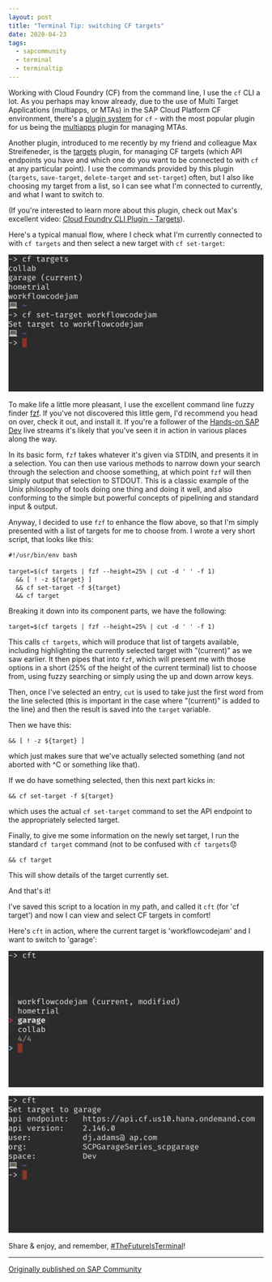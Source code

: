 ```yaml
---
layout: post
title: "Terminal Tip: switching CF targets"
date: 2020-04-23
tags:
  - sapcommunity
  - terminal
  - terminaltip
---
```

Working with Cloud Foundry (CF) from the command line, I use the `cf`
CLI a lot. As you perhaps may know already, due to the use of Multi
Target Applications (multiapps, or MTAs) in the SAP Cloud Platform CF
environment, there's a [plugin
system](https://plugins.cloudfoundry.org/) for `cf` - with the most
popular plugin for us being the
[multiapps](https://plugins.cloudfoundry.org/#multiapps) plugin for
managing MTAs.

Another plugin, introduced to me recently by my friend and colleague
Max Streifeneder, is the [targets](https://plugins.cloudfoundry.org/#Targets)
plugin, for managing CF targets (which API endpoints you have and which
one do you want to be connected to with `cf` at any particular point). I
use the commands provided by this plugin (`targets`, `save-target`,
`delete-target` and `set-target`) often, but I also like choosing my
target from a list, so I can see what I'm connected to currently, and
what I want to switch to.

(If you're interested to learn more about this plugin, check out Max's
excellent video: [Cloud Foundry CLI Plugin -
Targets](https://www.youtube.com/watch?v=rIhuxEYfvHo&index=1)).

Here's a typical manual flow, where I check what I'm currently
connected to with `cf targets` and then select a new target with
`cf set-target`:

![](/images/2020/04/Screenshot-2020-04-23-at-12.17.50.png)

To make life a little more pleasant, I use the excellent command line
fuzzy finder [fzf](https://github.com/junegunn/fzf). If you've not
discovered this little gem, I'd recommend you head on over, check it
out, and install it. If you're a follower of the [Hands-on SAP
Dev](https://bit.ly/handsonsapdev) live streams it's likely that
you've seen it in action in various places along the way.

In its basic form, `fzf` takes whatever it's given via STDIN, and
presents it in a selection. You can then use various methods to narrow
down your search through the selection and choose something, at which
point `fzf` will then simply output that selection to STDOUT. This is a
classic example of the Unix philosophy of tools doing one thing and
doing it well, and also conforming to the simple but powerful concepts
of pipelining and standard input & output.

Anyway, I decided to use `fzf` to enhance the flow above, so that I'm
simply presented with a list of targets for me to choose from. I wrote a
very short script, that looks like this:

```shell
#!/usr/bin/env bash

target=$(cf targets | fzf --height=25% | cut -d ' ' -f 1) 
  && [ ! -z ${target} ] 
  && cf set-target -f ${target} 
  && cf target
```

Breaking it down into its component parts, we have the following:

```shell
target=$(cf targets | fzf --height=25% | cut -d ' ' -f 1) 
```

This calls `cf targets`, which will produce that list of targets
available, including highlighting the currently selected target with
"(current)" as we saw earlier. It then pipes that into `fzf`, which
will present me with those options in a short (25% of the height of the
current terminal) list to choose from, using fuzzy searching or simply
using the up and down arrow keys.

Then, once I've selected an entry, `cut` is used to take just the first
word from the line selected (this is important in the case where
"(current)" is added to the line) and then the result is saved into
the `target` variable.

Then we have this:

```shell
&& [ ! -z ${target} ] 
```


which just makes sure that we've actually selected something (and not
aborted with \^C or something like that).

If we do have something selected, then this next part kicks in:

```shell
&& cf set-target -f ${target} 
```


which uses the actual `cf set-target` command to set the API endpoint to
the appropriately selected target.

Finally, to give me some information on the newly set target, I run the
standard `cf target` command (not to be confused with `cf targets`😞

```shell
&& cf target
```

This will show details of the target currently set.

And that's it!

I've saved this script to a location in my path, and called it `cft`
(for 'cf target') and now I can view and select CF targets in
comfort!

Here's `cft` in action, where the current target is 'workflowcodejam'
and I want to switch to 'garage':

![](/images/2020/04/Screenshot-2020-04-23-at-12.14.58.png)

![](/images/2020/04/Screenshot-2020-04-27-at-16.55.18.png)

Share & enjoy, and remember,
[#TheFutureIsTerminal](https://twitter.com/search?q=%23TheFutureIsTerminal&src=typed_query)!

---

[Originally published on SAP Community](https://community.sap.com/t5/technology-blogs-by-sap/terminal-tip-switching-cf-targets/ba-p/13450867)
